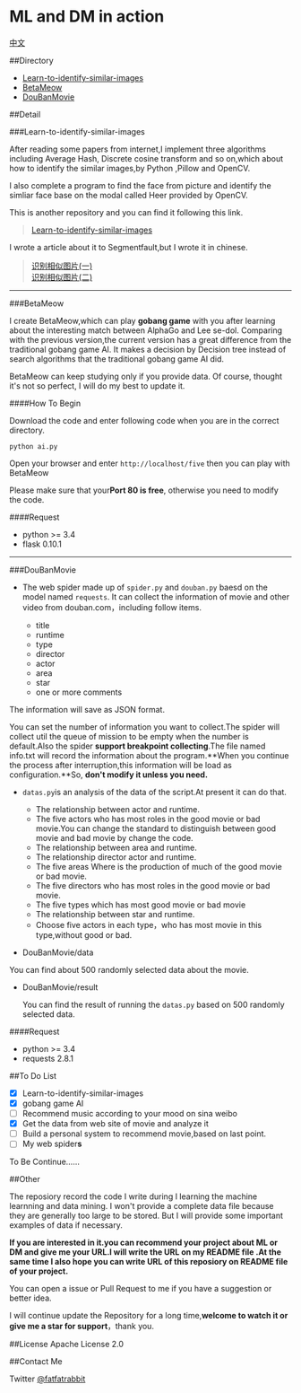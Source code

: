 ML and DM in action
====================

[中文](README-chinese.md)

##Directory

 - [Learn-to-identify-similar-images](#Learn-to-identify-similar-images)
 - [BetaMeow](#BetaMeow)
 - [DouBanMovie](#DouBanMovie)


##Detail


###<span id="Learn-to-identify-similar-images">Learn-to-identify-similar-images</span>

After reading some papers from internet,I implement three algorithms including Average Hash,
Discrete cosine transform and so on,which about how to identify the similar images,by Python
,Pillow and OpenCV.

I also complete a program to find the face from picture and identify the simliar face base on
the modal called Heer provided by OpenCV. 

This is another repository and you can find it  following this link. 

> [Learn-to-identify-similar-images](https://github.com/MashiMaroLjc/Learn-to-identify-similar-images)

I wrote a article about it to Segmentfault,but I wrote it in chinese.


> [识别相似图片(一)](https://segmentfault.com/a/1190000004467183)</br>
> [识别相似图片(二)](https://segmentfault.com/a/1190000004500523?_ea=630748)


-----


###<span id="BetaMeow">BetaMeow</span>

I create BetaMeow,which can play **gobang game** with you 
after learning about the interesting match between AlphaGo and Lee se-dol. Comparing with the previous version,the current version has a great difference from the traditional gobang game AI. It makes a decision by Decision tree instead of search algorithms that the traditional
gobang game AI did.

BetaMeow can keep studying only if you provide data. Of course, thought it's not so perfect, I will do my best to update it.

####How To Begin

Download the code and enter following code when you are in the correct directory.

```
python ai.py
```
Open your browser and enter ```http://localhost/five``` then you can play with BetaMeow 

Please make sure that your**Port 80 is free**, otherwise you need to modify the code.


####Request

- python >= 3.4 
- flask 0.10.1


----

###<span id="DouBanMovie">DouBanMovie</span>

 - The web spider made up of ```spider.py``` and ```douban.py``` baesd on the model named ```requests```.
    It can collect the information of movie and other video from douban.com，including follow items.
    
    - title
    - runtime
    - type
    - director
    - actor
    - area
    - star
    - one or more comments

 The information will save as JSON format.
 
  You can set the number of information you want to collect.The spider will collect util the queue of mission to be empty
 when the number is default.Also the spider **support breakpoint collecting**.The file named info.txt will record the information 
 about the program.**When you continue the process after interruption,this information will be load as configuration.**So,
 **don't modify it unless you need.**


- ```datas.py```is an analysis of the data of the script.At present it can do that.
  
  - The relationship between actor and runtime.  
  - The five actors who has most roles in the good movie or bad movie.You can change the standard to 
    distinguish between good movie and bad movie by change the code. 
  - The relationship between area and runtime.
  - The relationship director actor and runtime.  
  - The five areas Where is the production of much of the good movie or bad movie.
  - The five directors who has most roles in the good movie or bad movie.
  - The five types which has most good movie or bad movie
  - The relationship between star and runtime. 
  - Choose five actors in each type，who has most movie in this type,without good or bad.



- DouBanMovie/data
  
 You can find about 500 randomly selected data about the movie.

- DouBanMovie/result

  You can find the result of running the ```datas.py``` based on 500 randomly selected data.


####Request
 - python >= 3.4
 - requests  2.8.1



##To Do List

- [x] Learn-to-identify-similar-images
- [x] gobang game AI
- [ ] Recommend music according to your mood on sina weibo 
- [x] Get the data from web site of movie and analyze it
- [ ] Build a personal  system to recommend movie,based on last point.
- [ ] My web spider**s**

To Be Continue……


##Other

The reposiory record the code I write during I learning the machine learnning and data mining.
I won't provide a complete data file because they are generally too large to be stored.
But I will provide some important examples of data if necessary. 

**If you are interested in it.you can recommend your project about ML or DM and give me your URL.I will 
write the URL on my README file .At the same time I also hope you can write  URL of this reposiory
on  README file of your project.**

You can open a issue or Pull Request to me if you have a suggestion or better idea.

I will continue update the Repository for a long time,**welcome to watch it or 
give me a star for support**，thank you.



##License
Apache License 2.0

##Contact Me

Twitter [@fatfatrabbit](https://twitter.com/fat_fat_Rabbit)